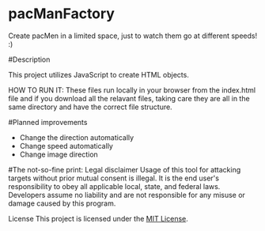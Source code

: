 # pacManFactory
Create pacMen in a limited space, just to watch them go at different speeds! :)

#Description

This project utilizes JavaScript to create HTML objects.

HOW TO RUN IT:
These files run locally in your browser from the index.html file and if you download all the relavant files, taking care they are all in the same directory and have the correct file structure. 

#Planned improvements

- Change the direction automatically
- Change speed automatically
- Change image direction

#The not-so-fine print:
Legal disclaimer
Usage of this tool for attacking targets without prior mutual consent is illegal. It is the end user's responsibility to obey all applicable local, state, and federal laws. Developers assume no liability and are not responsible for any misuse or damage caused by this program.

License
This project is licensed under the [MIT License](https://mit-license.org).
